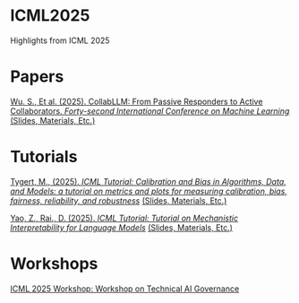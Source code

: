 # ICML2025
Highlights from ICML 2025

# Papers

[Wu. S., Et al. (2025). CollabLLM: From Passive Responders to Active Collaborators. *Forty-second International Conference on Machine Learning*](https://openreview.net/pdf?id=DmH4HHVb3y) [(Slides, Materials, Etc.)](https://icml.cc/virtual/2025/poster/45988)


# Tutorials

[Tygert, M., (2025). *ICML Tutorial: Calibration and Bias in Algorithms, Data, and Models: a tutorial on metrics and plots for measuring calibration, bias, fairness, reliability, and robustness*](https://icml.cc/virtual/2025/40003) [(Slides, Materials, Etc.)](https://zenodo.org/records/15253140)

[Yao, Z., Rai., D. (2025). *ICML Tutorial: Tutorial on Mechanistic Interpretability for Language Models*](https://icml.cc/virtual/2025/40007) [(Slides, Materials, Etc.)](https://ziyu-yao-nlp-lab.github.io/ICML25-MI-Tutorial.github.io/)

# Workshops

[ICML 2025 Workshop: Workshop on Technical AI Governance](https://icml.cc/virtual/2025/workshop/39964)

